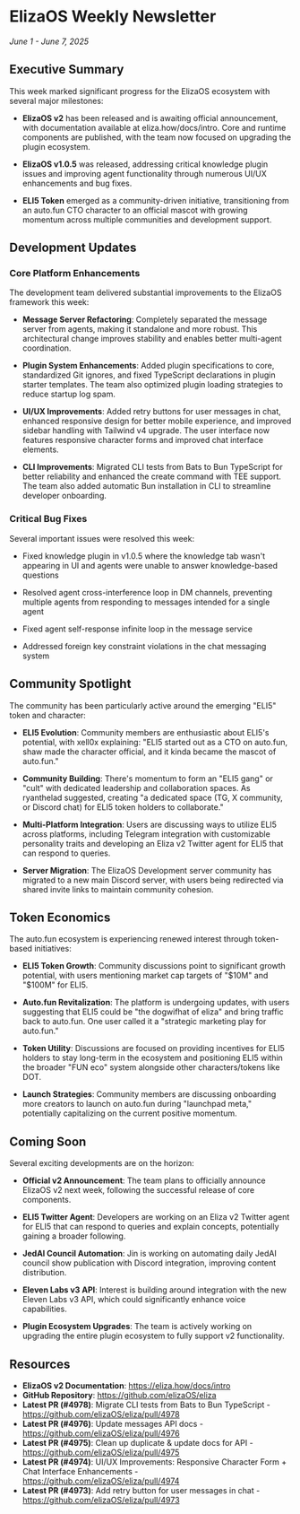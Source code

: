 # ElizaOS Weekly Newsletter
*June 1 - June 7, 2025*

## Executive Summary

This week marked significant progress for the ElizaOS ecosystem with several major milestones:

- **ElizaOS v2** has been released and is awaiting official announcement, with documentation available at eliza.how/docs/intro. Core and runtime components are published, with the team now focused on upgrading the plugin ecosystem.

- **ElizaOS v1.0.5** was released, addressing critical knowledge plugin issues and improving agent functionality through numerous UI/UX enhancements and bug fixes.

- **ELI5 Token** emerged as a community-driven initiative, transitioning from an auto.fun CTO character to an official mascot with growing momentum across multiple communities and development support.

## Development Updates

### Core Platform Enhancements

The development team delivered substantial improvements to the ElizaOS framework this week:

- **Message Server Refactoring**: Completely separated the message server from agents, making it standalone and more robust. This architectural change improves stability and enables better multi-agent coordination.

- **Plugin System Enhancements**: Added plugin specifications to core, standardized Git ignores, and fixed TypeScript declarations in plugin starter templates. The team also optimized plugin loading strategies to reduce startup log spam.

- **UI/UX Improvements**: Added retry buttons for user messages in chat, enhanced responsive design for better mobile experience, and improved sidebar handling with Tailwind v4 upgrade. The user interface now features responsive character forms and improved chat interface elements.

- **CLI Improvements**: Migrated CLI tests from Bats to Bun TypeScript for better reliability and enhanced the create command with TEE support. The team also added automatic Bun installation in CLI to streamline developer onboarding.

### Critical Bug Fixes

Several important issues were resolved this week:

- Fixed knowledge plugin in v1.0.5 where the knowledge tab wasn't appearing in UI and agents were unable to answer knowledge-based questions

- Resolved agent cross-interference loop in DM channels, preventing multiple agents from responding to messages intended for a single agent

- Fixed agent self-response infinite loop in the message service

- Addressed foreign key constraint violations in the chat messaging system

## Community Spotlight

The community has been particularly active around the emerging "ELI5" token and character:

- **ELI5 Evolution**: Community members are enthusiastic about ELI5's potential, with xell0x explaining: "ELI5 started out as a CTO on auto.fun, shaw made the character official, and it kinda became the mascot of auto.fun."

- **Community Building**: There's momentum to form an "ELI5 gang" or "cult" with dedicated leadership and collaboration spaces. As ryanthelad suggested, creating "a dedicated space (TG, X community, or Discord chat) for ELI5 token holders to collaborate."

- **Multi-Platform Integration**: Users are discussing ways to utilize ELI5 across platforms, including Telegram integration with customizable personality traits and developing an Eliza v2 Twitter agent for ELI5 that can respond to queries.

- **Server Migration**: The ElizaOS Development server community has migrated to a new main Discord server, with users being redirected via shared invite links to maintain community cohesion.

## Token Economics

The auto.fun ecosystem is experiencing renewed interest through token-based initiatives:

- **ELI5 Token Growth**: Community discussions point to significant growth potential, with users mentioning market cap targets of "$10M" and "$100M" for ELI5.

- **Auto.fun Revitalization**: The platform is undergoing updates, with users suggesting that ELI5 could be "the dogwifhat of eliza" and bring traffic back to auto.fun. One user called it a "strategic marketing play for auto.fun."

- **Token Utility**: Discussions are focused on providing incentives for ELI5 holders to stay long-term in the ecosystem and positioning ELI5 within the broader "FUN eco" system alongside other characters/tokens like DOT.

- **Launch Strategies**: Community members are discussing onboarding more creators to launch on auto.fun during "launchpad meta," potentially capitalizing on the current positive momentum.

## Coming Soon

Several exciting developments are on the horizon:

- **Official v2 Announcement**: The team plans to officially announce ElizaOS v2 next week, following the successful release of core components.

- **ELI5 Twitter Agent**: Developers are working on an Eliza v2 Twitter agent for ELI5 that can respond to queries and explain concepts, potentially gaining a broader following.

- **JedAI Council Automation**: Jin is working on automating daily JedAI council show publication with Discord integration, improving content distribution.

- **Eleven Labs v3 API**: Interest is building around integration with the new Eleven Labs v3 API, which could significantly enhance voice capabilities.

- **Plugin Ecosystem Upgrades**: The team is actively working on upgrading the entire plugin ecosystem to fully support v2 functionality.

## Resources

- **ElizaOS v2 Documentation**: https://eliza.how/docs/intro
- **GitHub Repository**: https://github.com/elizaOS/eliza
- **Latest PR (#4978)**: Migrate CLI tests from Bats to Bun TypeScript - https://github.com/elizaOS/eliza/pull/4978
- **Latest PR (#4976)**: Update messages API docs - https://github.com/elizaOS/eliza/pull/4976
- **Latest PR (#4975)**: Clean up duplicate & update docs for API - https://github.com/elizaOS/eliza/pull/4975
- **Latest PR (#4974)**: UI/UX Improvements: Responsive Character Form + Chat Interface Enhancements - https://github.com/elizaOS/eliza/pull/4974
- **Latest PR (#4973)**: Add retry button for user messages in chat - https://github.com/elizaOS/eliza/pull/4973